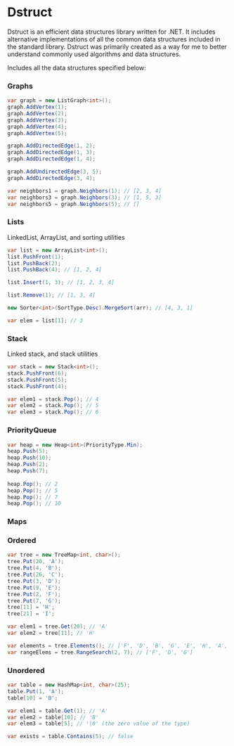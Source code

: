 # Dstruct

Dstruct is an efficient data structures library written for .NET. It includes alternative implementations of all the common data structures included in the standard library. Dstruct was primarily created as a way for me to better understand commonly used algorithms and data structures.

Includes all the data structures specified below:

### Graphs
```c#
var graph = new ListGraph<int>();
graph.AddVertex(1);
graph.AddVertex(2);
graph.AddVertex(3);
graph.AddVertex(4);
graph.AddVertex(5);

graph.AddDirectedEdge(1, 2);
graph.AddDirectedEdge(1, 3);
graph.AddDirectedEdge(1, 4);

graph.AddUndirectedEdge(3, 5);
graph.AddDirectedEdge(3, 4);

var neighbors1 = graph.Neighbors(1); // [2, 3, 4]
var neighbors3 = graph.Neighbors(3); // [1, 5, 3]
var neighbors5 = graph.Neighbors(5); // []
```

### Lists
LinkedList, ArrayList, and sorting utilities

```c#
var list = new ArrayList<int>();
list.PushFront(1);
list.PushBack(2);
list.PushBack(4); // [1, 2, 4]

list.Insert(1, 3); // [1, 2, 3, 4]

list.Remove(1); // [1, 3, 4]

new Sorter<int>(SortType.Desc).MergeSort(arr); // [4, 3, 1]

var elem = list[1]; // 3
```

### Stack
Linked stack, and stack utilities

```c#
var stack = new Stack<int>();
stack.PushFront(6);
stack.PushFront(5);
stack.PushFront(4);

var elem1 = stack.Pop(); // 4
var elem2 = stack.Pop(); // 5
var elem3 = stack.Pop(); // 6
```

### PriorityQueue

```c#
var heap = new Heap<int>(PriorityType.Min);
heap.Push(5);
heap.Push(10);
heap.Push(2);
heap.Push(7);
 
heap.Pop(); // 2
heap.Pop(); // 5
heap.Pop(); // 7
heap.Pop(); // 10
```

### Maps

### Ordered
```c#
var tree = new TreeMap<int, char>();
tree.Put(20, 'A');
tree.Put(4, 'B');
tree.Put(26, 'C');
tree.Put(3, 'D');
tree.Put(9, 'E');
tree.Put(2, 'F');
tree.Put(7, 'G');
tree[11] = 'H';
tree[21] = 'I';

var elem1 = tree.Get(20); // 'A'
var elem2 = tree[11]; // 'H'

var elements = tree.Elements(); // ['F', 'D', 'B', 'G', 'E', 'H', 'A', 'I', 'C']
var rangeElems = tree.RangeSearch(2, 7); // ['F', 'D', 'G']
```

### Unordered
```c# 
var table = new HashMap<int, char>(25);
table.Put(1, 'A');
table[10] = 'B';

var elem1 = table.Get(1); // 'A'
var elem2 = table[10]; // 'B'
var elem3 = table[5]; // '\0' (the zero value of the type)

var exists = table.Contains(5); // false
```